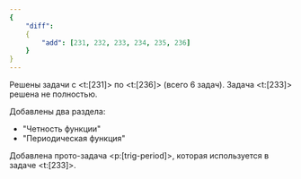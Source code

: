```yaml
---
{
    "diff":
    {
        "add": [231, 232, 233, 234, 235, 236]
    }
}
---
```


Решены задачи с <t:[231]> по <t:[236]> (всего 6 задач). Задача <t:[233]> решена не полностью.

Добавлены два раздела:

* "Четность функции"
* "Периодическая функция"

Добавлена прото-задача <p:[trig-period]>, которая используется в задаче <t:[233]>.